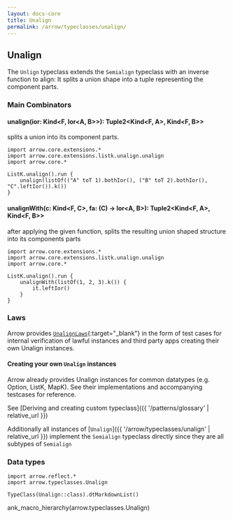 ```yaml
---
layout: docs-core
title: Unalign
permalink: /arrow/typeclasses/unalign/
---
```


## Unalign




The `Unlign` typeclass extends the `Semialign` typeclass with an inverse function to align: It splits a union shape
into a tuple representing the component parts.

### Main Combinators

#### unalign(ior: Kind<F, Ior<A, B>>): Tuple2<Kind<F, A>, Kind<F, B>>

splits a union into its component parts.

```kotlin:ank
import arrow.core.extensions.*
import arrow.core.extensions.listk.unalign.unalign
import arrow.core.*

ListK.unalign().run {
    unalign(listOf(("A" toT 1).bothIor(), ("B" toT 2).bothIor(), "C".leftIor()).k())
}
```

#### unalignWith(c: Kind<F, C>, fa: (C) -> Ior<A, B>): Tuple2<Kind<F, A>, Kind<F, B>>

after applying the given function, splits the resulting union shaped structure into its components parts

```kotlin:ank
import arrow.core.extensions.*
import arrow.core.extensions.listk.unalign.unalign
import arrow.core.*

ListK.unalign().run {
    unalignWith(listOf(1, 2, 3).k()) {
        it.leftIor()
    }
}
```

### Laws

Arrow provides [`UnalignLaws`][functor_laws_source]{:target="_blank"} in the form of test cases for internal verification of lawful instances and third party apps creating their own Unalign instances.

#### Creating your own `Unalign` instances

Arrow already provides Unalign instances for common datatypes (e.g. Option, ListK, MapK). See their implementations
and accompanying testcases for reference.

See [Deriving and creating custom typeclass]({{ '/patterns/glossary' | relative_url }})

Additionally all instances of [`Unalign`]({{ '/arrow/typeclasses/unalign' | relative_url }}) implement the `Semialign` typeclass directly
since they are all subtypes of `Semialign`

### Data types

```kotlin:ank:replace
import arrow.reflect.*
import arrow.typeclasses.Unalign

TypeClass(Unalign::class).dtMarkdownList()
```

ank_macro_hierarchy(arrow.typeclasses.Unalign)

[functor_source]: https://github.com/arrow-kt/arrow-core/blob/master/arrow-core-data/src/main/kotlin/arrow/typeclasses/Unalign.kt
[functor_laws_source]: https://github.com/arrow-kt/arrow-core/blob/master/arrow-core-test/src/main/kotlin/arrow/core/test/laws/UnalignLaws.kt
